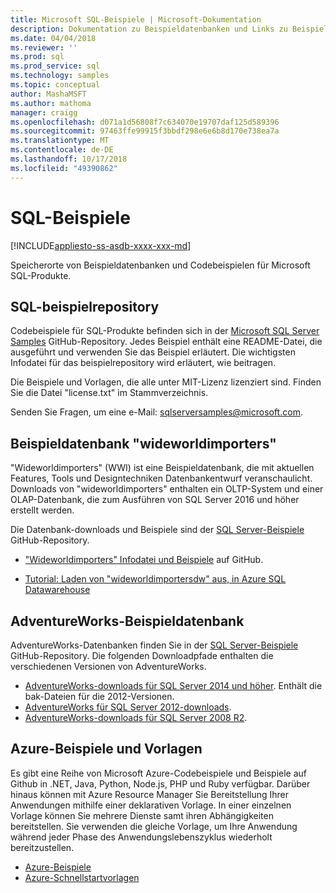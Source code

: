```yaml
---
title: Microsoft SQL-Beispiele | Microsoft-Dokumentation
description: Dokumentation zu Beispieldatenbanken und Links zu Beispielen für Microsoft SQL-Produkten.
ms.date: 04/04/2018
ms.reviewer: ''
ms.prod: sql
ms.prod_service: sql
ms.technology: samples
ms.topic: conceptual
author: MashaMSFT
ms.author: mathoma
manager: craigg
ms.openlocfilehash: d071a1d56808f7c634070e19707daf125d589396
ms.sourcegitcommit: 97463ffe99915f3bbdf298e6e6b8d170e738ea7a
ms.translationtype: MT
ms.contentlocale: de-DE
ms.lasthandoff: 10/17/2018
ms.locfileid: "49390862"
---
```

# <a name="sql-samples"></a>SQL-Beispiele

[!INCLUDE[appliesto-ss-asdb-xxxx-xxx-md](../includes/appliesto-ss-asdb-asdw-pdw-md.md)]

Speicherorte von Beispieldatenbanken und Codebeispielen für Microsoft SQL-Produkte.

## <a name="sql-samples-repository"></a>SQL-beispielrepository

Codebeispiele für SQL-Produkte befinden sich in der [Microsoft SQL Server Samples](https://github.com/microsoft/sql-server-samples) GitHub-Repository. Jedes Beispiel enthält eine README-Datei, die ausgeführt und verwenden Sie das Beispiel erläutert. Die wichtigsten Infodatei für das beispielrepository wird erläutert, wie beitragen. 

Die Beispiele und Vorlagen, die alle unter MIT-Lizenz lizenziert sind. Finden Sie die Datei "license.txt" im Stammverzeichnis.

Senden Sie Fragen, um eine e-Mail: sqlserversamples@microsoft.com.


## <a name="wideworldimporters-sample-database"></a>Beispieldatenbank "wideworldimporters"

"Wideworldimporters" (WWI) ist eine Beispieldatenbank, die mit aktuellen Features, Tools und Designtechniken Datenbankentwurf veranschaulicht. Downloads von "wideworldimporters" enthalten ein OLTP-System und einer OLAP-Datenbank, die zum Ausführen von SQL Server 2016 und höher erstellt werden. 

Die Datenbank-downloads und Beispiele sind der [SQL Server-Beispiele](https://github.com/Microsoft/sql-server-samples) GitHub-Repository.


- ["Wideworldimporters" Infodatei und Beispiele](https://github.com/Microsoft/sql-server-samples/tree/master/samples/databases/wide-world-importers) auf GitHub.

- [Tutorial: Laden von "wideworldimportersdw" aus, in Azure SQL Datawarehouse](/azure/sql-data-warehouse/load-data-wideworldimportersdw)


## <a name="adventureworks-sample-database"></a>AdventureWorks-Beispieldatenbank

AdventureWorks-Datenbanken finden Sie in der [SQL Server-Beispiele](https://github.com/Microsoft/sql-server-samples) GitHub-Repository.  Die folgenden Downloadpfade enthalten die verschiedenen Versionen von AdventureWorks.

- [AdventureWorks-downloads für SQL Server 2014 und höher](https://github.com/Microsoft/sql-server-samples/releases/tag/adventureworks). Enthält die bak-Dateien für die 2012-Versionen.
- [AdventureWorks für SQL Server 2012-downloads](https://github.com/Microsoft/sql-server-samples/releases/tag/adventureworks2012).
- [AdventureWorks-downloads für SQL Server 2008 R2](https://github.com/Microsoft/sql-server-samples/releases/tag/adventureworks2008r2).

## <a name="azure-samples-and-templates"></a>Azure-Beispiele und Vorlagen
Es gibt eine Reihe von Microsoft Azure-Codebeispiele und Beispiele auf Github in .NET, Java, Python, Node.js, PHP und Ruby verfügbar. Darüber hinaus können mit Azure Resource Manager Sie Bereitstellung Ihrer Anwendungen mithilfe einer deklarativen Vorlage. In einer einzelnen Vorlage können Sie mehrere Dienste samt ihren Abhängigkeiten bereitstellen. Sie verwenden die gleiche Vorlage, um Ihre Anwendung während jeder Phase des Anwendungslebenszyklus wiederholt bereitzustellen.

- [Azure-Beispiele](https://github.com/Azure-Samples)
- [Azure-Schnellstartvorlagen](https://azure.microsoft.com/resources/templates/)




